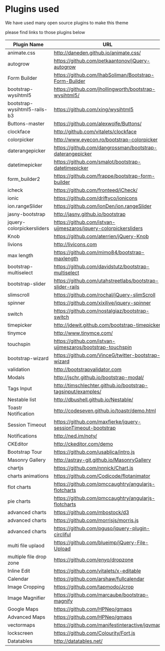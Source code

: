 # Plugins used
We have used many open source plugins to make this theme

please find links to those plugins below

| Plugin Name | URL |
| -- | -- |
| animate.css | http://daneden.github.io/animate.css/ |
| autogrow |	https://github.com/petkaantonov/jQuery-autogrow |
| Form Builder |	https://github.com/IhabSoliman/Bootstrap-Form-Builder |
| bootstrap-wysihtml5 |	https://github.com/jhollingworth/bootstrap-wysihtml5/ |
| bootstrap-wysihtml5-rails-b3 |	https://github.com/xing/wysihtml5 |
| Buttons-master |	https://github.com/alexwolfe/Buttons/ |
| clockface |	http://github.com/vitalets/clockface |
| colorpicker |	http://www.eyecon.ro/bootstrap-colorpicker |
| daterangepicker | https://github.com/dangrossman/bootstrap-daterangepicker |
| datetimepicker |	https://github.com/smalot/bootstrap-datetimepicker |
| form_builder2 |	https://github.com/frappe/bootstrap-form-builder |
| icheck |	https://github.com/fronteed/iCheck/ |
| ionic |	https://github.com/driftyco/ionicons |
| ion.rangeSlider |	https://github.com/IonDen/ion.rangeSlider |
| jasny-bootstrap |	http://jasny.github.io/bootstrap |
| jquery-colorpickersliders |	https://github.com/istvan-ujjmeszaros/jquery-colorpickersliders |
| Knob |	https://github.com/aterrien/jQuery-Knob |
| livions |	http://livicons.com |
| max length |	https://github.com/mimo84/bootstrap-maxlength |
| bootstrap-multiselect |	https://github.com/davidstutz/bootstrap-multiselect |
| bootstrap-slider |	https://github.com/utahstreetlabs/bootstrap-slider-rails |
| slimscroll |	https://github.com/rochal/jQuery-slimScroll |
| spinner |	https://github.com/xixilive/jquery-spinner |
| switch |	https://github.com/nostalgiaz/bootstrap-switch |
| timepicker |	http://jdewit.github.com/bootstrap-timepicker |
| tinymce |	http://www.tinymce.com/ |
| touchspin |	https://github.com/istvan-ujjmeszaros/bootstrap-touchspin |
| bootstrap-wizard |	https://github.com/VinceG/twitter-bootstrap-wizard |
| validation |	http://bootstrapvalidator.com |
| Modals |	http://jschr.github.io/bootstrap-modal/ |
| Tags Input | 	http://timschlechter.github.io/bootstrap-tagsinput/examples/ |
| Nestable list |	http://dbushell.github.io/Nestable/ |
| Toastr Notification |	http://codeseven.github.io/toastr/demo.html |
| Session Timeout |	https://github.com/maxfierke/jquery-sessionTimeout-bootstrap |
| Notifications |	http://ned.im/noty/ |
| CKEditor |	http://ckeditor.com/demo |
| Bootstrap Tour |	https://github.com/usablica/intro.js |
| Masonry Gallery |	http://astray-git.github.io/MasonryGallery |
| chartjs |	https://github.com/nnnick/Chart.js |
| charts animations |	https://github.com/Codicode/flotanimator |
| flot charts |	https://github.com/pmccaughtry/angularjs-flotcharts |
| pie charts |	https://github.com/pmccaughtry/angularjs-flotcharts |
| advanced charts |	https://github.com/mbostock/d3 |
| advanced charts |	https://github.com/morrisjs/morris.js |
| advanced charts |	https://github.com/pguso/jquery-plugin-circliful |
| multi file uplaod |	https://github.com/blueimp/jQuery-File-Upload |
| multiple file drop zone |	https://github.com/enyo/dropzone |
| Inline Edit |	https://github.com/vitalets/x-editable |
| Calendar |	https://github.com/arshaw/fullcalendar |
| Image Cropping |	https://github.com/tapmodo/Jcrop |
| Image Magnifier |	https://github.com/marcaube/bootstrap-magnify |
| Google Maps |	https://github.com/HPNeo/gmaps |
| Advanced Maps |	https://github.com/HPNeo/gmaps |
| vectormaps |	https://github.com/manifestinteractive/jqvmap |
| lockscreen |	https://github.com/Colourity/Fort.js |
| Datatables |	http://datatables.net/ |
